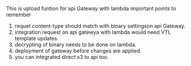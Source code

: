 This is upload funtion for api Gateway with lambda
important points to remember

1. requet content-type should match with binary settingson api Gateway.
2. integration request on api gatewya with lambda would need VTL template updates.
3. decrypting of binary needs to be done on lambda.
4. deployment of gateway before changes are applied.
5. you can integrated direct s3 to api too. 